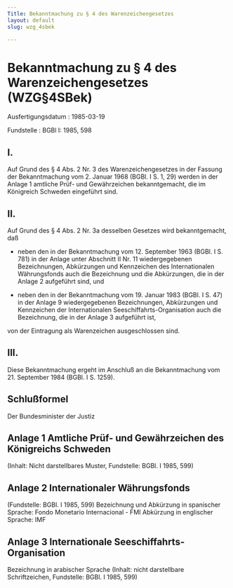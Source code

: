 ```yaml
---
Title: Bekanntmachung zu § 4 des Warenzeichengesetzes
layout: default
slug: wzg_4sbek

---
```


# Bekanntmachung zu § 4 des Warenzeichengesetzes (WZG§4SBek)

Ausfertigungsdatum
:   1985-03-19

Fundstelle
:   BGBl I: 1985, 598



## I.

Auf Grund des § 4 Abs. 2 Nr. 3 des Warenzeichengesetzes in der Fassung
der Bekanntmachung vom 2. Januar 1968 (BGBl. I S. 1, 29) werden in der
Anlage 1 amtliche Prüf- und Gewährzeichen bekanntgemacht, die im
Königreich Schweden eingeführt sind.


## II.

Auf Grund des § 4 Abs. 2 Nr. 3a desselben Gesetzes wird
bekanntgemacht, daß

-   neben den in der Bekanntmachung vom 12. September 1963 (BGBl. I S.
    781) in der Anlage unter Abschnitt II Nr. 11 wiedergegebenen
    Bezeichnungen, Abkürzungen und Kennzeichen des Internationalen
    Währungsfonds auch die Bezeichnung und die Abkürzungen, die in der
    Anlage 2 aufgeführt sind, und


-   neben den in der Bekanntmachung vom 19. Januar 1983 (BGBl. I S. 47) in
    der Anlage 9 wiedergegebenen Bezeichnungen, Abkürzungen und
    Kennzeichen der Internationalen Seeschiffahrts-Organisation auch die
    Bezeichnung, die in der Anlage 3 aufgeführt ist,



von der Eintragung als Warenzeichen ausgeschlossen sind.


## III.

Diese Bekanntmachung ergeht im Anschluß an die Bekanntmachung vom 21.
September 1984 (BGBl. I S. 1259).


## Schlußformel

Der Bundesminister der Justiz


## Anlage 1 Amtliche Prüf- und Gewährzeichen des Königreichs Schweden

(Inhalt: Nicht darstellbares Muster,
Fundstelle: BGBl. I 1985, 599)


## Anlage 2 Internationaler Währungsfonds

(Fundstelle: BGBl. I 1985, 599)
Bezeichnung und Abkürzung in spanischer Sprache:
Fondo Monetario Internacional - FMI
Abkürzung in englischer Sprache: IMF


## Anlage 3 Internationale Seeschiffahrts-Organisation

Bezeichnung in arabischer Sprache
(Inhalt: nicht darstellbare Schriftzeichen,
Fundstelle: BGBl. I 1985, 599)

